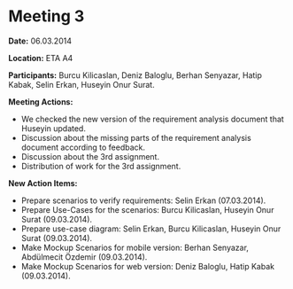 # Meeting 3 #

**Date:** 06.03.2014

**Location:** ETA A4

**Participants:** Burcu Kilicaslan, Deniz Baloglu, Berhan Senyazar, Hatip Kabak, Selin Erkan, Huseyin Onur Surat.

**Meeting Actions:**

  * We checked the new version of the requirement analysis document that Huseyin updated.
  * Discussion about the missing parts of the requirement analysis document according to feedback.
  * Discussion about the 3rd assignment.
  * Distribution of work for the 3rd assignment.

**New Action Items:**

  * Prepare scenarios to verify requirements: Selin Erkan (07.03.2014).
  * Prepare Use-Cases for the scenarios: Burcu Kilicaslan, Huseyin Onur Surat (09.03.2014).
  * Prepare use-case diagram: Selin Erkan, Burcu Kilicaslan, Huseyin Onur Surat (09.03.2014).
  * Make Mockup Scenarios for mobile version: Berhan Senyazar, Abdülmecit Özdemir (09.03.2014).
  * Make Mockup Scenarios for web version: Deniz Baloglu, Hatip Kabak (09.03.2014).